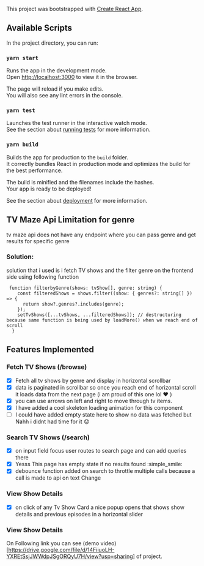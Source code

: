 This project was bootstrapped with [Create React App](https://github.com/facebook/create-react-app).

## Available Scripts

In the project directory, you can run:

### `yarn start`

Runs the app in the development mode.\
Open [http://localhost:3000](http://localhost:3000) to view it in the browser.

The page will reload if you make edits.\
You will also see any lint errors in the console.

### `yarn test`

Launches the test runner in the interactive watch mode.\
See the section about [running tests](https://facebook.github.io/create-react-app/docs/running-tests) for more information.

### `yarn build`

Builds the app for production to the `build` folder.\
It correctly bundles React in production mode and optimizes the build for the best performance.

The build is minified and the filenames include the hashes.\
Your app is ready to be deployed!

See the section about [deployment](https://facebook.github.io/create-react-app/docs/deployment) for more information.

## TV Maze Api Limitation for genre

tv maze api does not have any endpoint where you can pass genre and get results for specific genre

### Solution:

solution that i used is i fetch TV shows and the filter genre on the frontend side using following function

```
 function filterbyGenre(shows: tvShow[], genre: string) {
    const filteredShows = shows.filter((show: { genres?: string[] }) => {
      return show?.genres?.includes(genre);
    });
    setTvShows([...tvShows, ...filteredShows]); // destructuring because same function is being used by loadMore() when we reach end of scroll
  }
```

## Features Implemented

### Fetch TV Shows (/browse)

- [x] Fetch all tv shows by genre and display in horizontal scrollbar
- [x] data is paginated in scrollbar so once you reach end of horizontal
      scroll it loads data from the next page (i am proud of this one lol :heart: )
- [x] you can use arrows on left and right to move through tv items.
- [x] I have added a cool skeleton loading animation for this component
- [ ] I could have added empty state here to show no data was fetched but Nahh i didnt had time for it :disappointed:

### Search TV Shows (/search)

- [x] on input field focus user routes to search page and can add queries there
- [x] Yesss This page has empty state if no results found :simple_smile:
- [x] debounce function added on search to throttle multiple calls because a call is made to api
      on text Change

### View Show Details

- [x] on click of any Tv Show Card a nice popup opens that shows show details
      and previous episodes in a horizontal slider

### View Show Details

On Following link you can see (demo video)[https://drive.google.com/file/d/14FiiuoLH-YXREtSsjJWWdpJSgORQyU7H/view?usp=sharing] of project.
